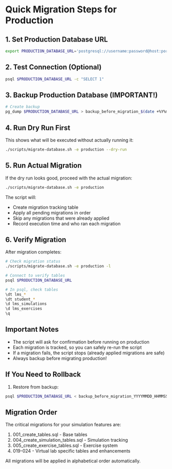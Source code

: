 # Quick Migration Steps for Production

## 1. Set Production Database URL

```bash
export PRODUCTION_DATABASE_URL='postgresql://username:password@host:port/database_name'
```

## 2. Test Connection (Optional)

```bash
psql $PRODUCTION_DATABASE_URL -c "SELECT 1"
```

## 3. Backup Production Database (IMPORTANT!)

```bash
# Create backup
pg_dump $PRODUCTION_DATABASE_URL > backup_before_migration_$(date +%Y%m%d_%H%M%S).sql
```

## 4. Run Dry Run First

This shows what will be executed without actually running it:

```bash
./scripts/migrate-database.sh -e production --dry-run
```

## 5. Run Actual Migration

If the dry run looks good, proceed with the actual migration:

```bash
./scripts/migrate-database.sh -e production
```

The script will:
- Create migration tracking table
- Apply all pending migrations in order
- Skip any migrations that were already applied
- Record execution time and who ran each migration

## 6. Verify Migration

After migration completes:

```bash
# Check migration status
./scripts/migrate-database.sh -e production -l

# Connect to verify tables
psql $PRODUCTION_DATABASE_URL

# In psql, check tables
\dt lms_*
\dt student_*
\d lms_simulations
\d lms_exercises
\q
```

## Important Notes

- The script will ask for confirmation before running on production
- Each migration is tracked, so you can safely re-run the script
- If a migration fails, the script stops (already applied migrations are safe)
- Always backup before migrating production!

## If You Need to Rollback

1. Restore from backup:
```bash
psql $PRODUCTION_DATABASE_URL < backup_before_migration_YYYYMMDD_HHMMSS.sql
```

## Migration Order

The critical migrations for your simulation features are:
1. 001_create_tables.sql - Base tables
2. 004_create_simulation_tables.sql - Simulation tracking
3. 005_create_exercise_tables.sql - Exercise system
4. 019-024 - Virtual lab specific tables and enhancements

All migrations will be applied in alphabetical order automatically.